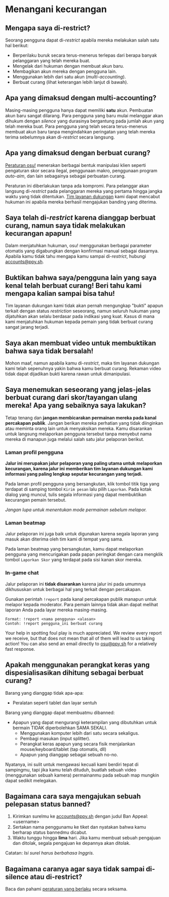 # Menangani kecurangan

## Mengapa saya di-restrict?

Seorang pengguna dapat di-*restrict* apabila mereka melakukan salah satu hal berikut:

- Berperilaku buruk secara terus-menerus terlepas dari berapa banyak pelanggaran yang telah mereka buat.
- Mengelak dari hukuman dengan membuat akun baru.
- Membagikan akun mereka dengan pengguna lain.
- Menggunakan lebih dari satu akun (*multi-accounting*).
- Berbuat curang (lihat keterangan lebih lanjut di bawah).

## Apa yang dimaksud dengan multi-accounting?

Masing-masing pengguna hanya dapat memiliki **satu** akun. Pembuatan akun baru sangat dilarang. Para pengguna yang baru mulai melanggar akan dihukum dengan *silence* yang durasinya bergantung pada jumlah akun yang telah mereka buat. Para pengguna yang telah secara terus-menerus membuat akun baru tanpa mengindahkan peringatan yang telah mereka terima sebelumnya akan di-*restrict* secara langsung.

## Apa yang dimaksud dengan berbuat curang?

[Peraturan osu!](/wiki/Rules) menerakan berbagai bentuk manipulasi klien seperti pengaturan skor secara ilegal, penggunaan makro, penggunaan program *auto-aim*, dan lain sebagainya sebagai perbuatan curang.

Peraturan ini diberlakukan tanpa ada kompromi. Para pelanggar akan langsung di-*restrict* pada pelanggaran mereka yang pertama hingga jangka waktu yang tidak ditentukan. [Tim layanan dukungan](/wiki/People/The_Team/Account_support_team) kami dapat mencabut hukuman ini apabila mereka berhasil mengajukan banding yang diterima.

## Saya telah di-*restrict* karena dianggap berbuat curang, namun saya tidak melakukan kecurangan apapun!

Dalam menjatuhkan hukuman, osu! menggunakan berbagai parameter otomatis yang digabungkan dengan konfirmasi manual sebagai dasarnya. Apabila kamu tidak tahu mengapa kamu sampai di-*restrict*, hubungi [accounts@ppy.sh](mailto:accounts@ppy.sh).

## Buktikan bahwa saya/pengguna lain yang saya kenal telah berbuat curang! Beri tahu kami mengapa kalian sampai bisa tahu!

Tim layanan dukungan kami tidak akan pernah mengungkap "bukti" apapun terkait dengan status *restriction* seseorang, namun seluruh hukuman yang dijatuhkan akan selalu berdasar pada indikasi yang kuat. Kasus di mana kami menjatuhkan hukuman kepada pemain yang tidak berbuat curang sangat jarang terjadi.

## Saya akan membuat video untuk membuktikan bahwa saya tidak bersalah!

Mohon maaf, namun apabila kamu di-*restrict*, maka tim layanan dukungan kami telah sepenuhnya yakin bahwa kamu berbuat curang. Rekaman video tidak dapat dijadikan bukti karena rawan untuk dimanipulasi.

## Saya menemukan seseorang yang jelas-jelas berbuat curang dari skor/tayangan ulang mereka! Apa yang sebaiknya saya lakukan?

Tetap tenang dan **jangan membicarakan permainan mereka pada kanal percakapan publik**. Jangan berikan mereka perhatian yang tidak diinginkan atau meminta orang lain untuk menyaksikan mereka.
Kamu disarankan untuk langsung melaporkan pengguna tersebut tanpa menyebut nama mereka di manapun juga melalui salah satu jalur pelaporan berikut.

### Laman profil pengguna

**Jalur ini merupakan jalur pelaporan yang paling utama untuk melaporkan kecurangan, karena jalur ini memberikan tim layanan dukungan kami informasi yang paling lengkap seputar kecurangan yang terjadi.**

Pada laman profil pengguna yang bersangkutan, klik tombol titik tiga yang terdapat di samping tombol `Kirim pesan` lalu pilih `Laporkan`. Pada kotak dialog yang muncul, tulis segala informasi yang dapat membuktikan kecurangan pemain tersebut.

*Jangan lupa untuk menentukan mode permainan sebelum melapor.*

### Laman beatmap

Jalur pelaporan ini juga baik untuk digunakan karena segala laporan yang masuk akan diterima oleh tim kami di tempat yang sama.

Pada laman beatmap yang bersangkutan, kamu dapat melaporkan pengguna yang mencurigakan pada papan peringkat dengan cara mengklik tombol `Laporkan Skor` yang terdapat pada sisi kanan skor mereka.

### In-game chat

Jalur pelaporan ini **tidak disarankan** karena jalur ini pada umumnya dikhususkan untuk berbagai hal yang terkait dengan percakapan.

Gunakan perintah `!report` pada kanal percakapan publik manapun untuk melapor kepada moderator. Para pemain lainnya tidak akan dapat melihat laporan Anda pada layar mereka masing-masing.

```
Format: !report <nama pengguna> <alasan>
Contoh: !report pengguna_ini berbuat curang
```

Your help in spotting foul play is much appreciated. We review every report we receive, but that does not mean that all of them will lead to us taking action! You can also send an email directly to [osu@ppy.sh](mailto:osu@ppy.sh) for a relatively fast response.

## Apakah menggunakan perangkat keras yang dispesialisasikan dihitung sebagai berbuat curang?

Barang yang dianggap tidak apa-apa:

- Peralatan seperti tablet dan layar sentuh

Barang yang dianggap dapat membuatmu dibanned:

- Apapun yang dapat mengurangi keterampilan yang dibutuhkan untuk bermain TIDAK diperbolehkan SAMA SEKALI.
  - Menggunakan komputer lebih dari satu secara sekaligus.
  - Pembagi masukan (input splitter).
  - Perangkat keras apapun yang secara fisik menjalankan mouse/keyboard/tablet (tap otomatis, dll)
  - Apapun yang dianggap sebagai sebuah no-no.

Nyatanya, ini sulit untuk mengawasi kecuali kami berdiri tepat di sampingmu, tapi jika kamu telah dituduh, buatlah sebuah video (menggunakan sebuah kamera) permainanmu pada sebuah map mungkin dapat sedikit melegakan.

## Bagaimana cara saya mengajukan sebuah pelepasan status banned?

1. Kirimkan surelmu ke [accounts@ppy.sh](mailto:accounts@ppy.sh) dengan judul Ban Appeal: \<username\>
2. Sertakan nama penggunamu ke tiket dan nyatakan bahwa kamu berharap status bannedmu dicabut.
3. Waktu tunggu hingga **lima** hari. Jika kamu membuat sebuah pengajuan dan ditolak, segala pengajuan ke depannya akan ditolak.

Catatan: *Isi surel harus berbahasa Inggris.*

## Bagaimana caranya agar saya tidak sampai di-silence atau di-restrict?

Baca dan pahami [peraturan yang berlaku](/wiki/Rules) secara seksama.
